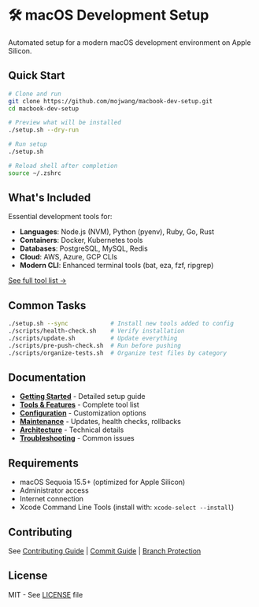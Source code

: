 # 🛠️ macOS Development Setup

Automated setup for a modern macOS development environment on Apple Silicon.

## Quick Start

```bash
# Clone and run
git clone https://github.com/mojwang/macbook-dev-setup.git
cd macbook-dev-setup

# Preview what will be installed
./setup.sh --dry-run

# Run setup
./setup.sh

# Reload shell after completion
source ~/.zshrc
```

## What's Included

Essential development tools for:
- **Languages**: Node.js (NVM), Python (pyenv), Ruby, Go, Rust
- **Containers**: Docker, Kubernetes tools
- **Databases**: PostgreSQL, MySQL, Redis
- **Cloud**: AWS, Azure, GCP CLIs
- **Modern CLI**: Enhanced terminal tools (bat, eza, fzf, ripgrep)

[See full tool list →](docs/tools.md)

## Common Tasks

```bash
./setup.sh --sync            # Install new tools added to config
./scripts/health-check.sh    # Verify installation
./scripts/update.sh          # Update everything
./scripts/pre-push-check.sh  # Run before pushing
./scripts/organize-tests.sh  # Organize test files by category
```

## Documentation

- [**Getting Started**](docs/getting-started.md) - Detailed setup guide
- [**Tools & Features**](docs/tools.md) - Complete tool list
- [**Configuration**](docs/configuration.md) - Customization options
- [**Maintenance**](docs/maintenance.md) - Updates, health checks, rollbacks
- [**Architecture**](docs/architecture.md) - Technical details
- [**Troubleshooting**](docs/troubleshooting.md) - Common issues

## Requirements

- macOS Sequoia 15.5+ (optimized for Apple Silicon)
- Administrator access
- Internet connection
- Xcode Command Line Tools (install with: `xcode-select --install`)

## Contributing

See [Contributing Guide](CONTRIBUTING.md) | [Commit Guide](docs/commit-guide.md) | [Branch Protection](docs/branch-protection.md)

## License

MIT - See [LICENSE](LICENSE) file